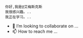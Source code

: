     你好,我是@艾梅斯克斯
    我很感兴趣。..
    我正在学习。..
   - 💞️ I’m looking to collaborate on ...
  - 📫 How to reach me ...

<!---
电子邮件存储器/电子邮件存储器是一个特殊的数字电视机存储库,因为它的"阅读.md"(这个文件)出现在您的GUUUB配置文件上。
您可以点击预览链接查看您的更改。
--->
